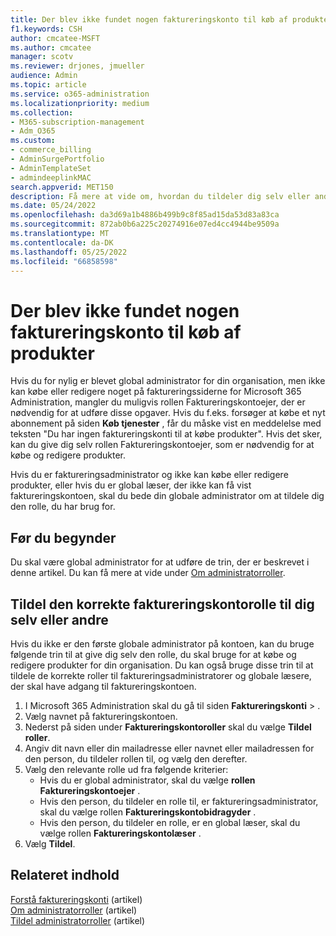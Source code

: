 ```yaml
---
title: Der blev ikke fundet nogen faktureringskonto til køb af produkter
f1.keywords: CSH
author: cmcatee-MSFT
ms.author: cmcatee
manager: scotv
ms.reviewer: drjones, jmueller
audience: Admin
ms.topic: article
ms.service: o365-administration
ms.localizationpriority: medium
ms.collection:
- M365-subscription-management
- Adm_O365
ms.custom:
- commerce_billing
- AdminSurgePortfolio
- AdminTemplateSet
- admindeeplinkMAC
search.appverid: MET150
description: Få mere at vide om, hvordan du tildeler dig selv eller andre de faktureringskontoroller, der er nødvendige for at købe og redigere produkter i Microsoft 365 Administration.
ms.date: 05/24/2022
ms.openlocfilehash: da3d69a1b4886b499b9c8f85ad15da53d83a83ca
ms.sourcegitcommit: 872ab0b6a225c20274916e07ed4cc4944be9509a
ms.translationtype: MT
ms.contentlocale: da-DK
ms.lasthandoff: 05/25/2022
ms.locfileid: "66858598"
---
```

# <a name="no-billing-account-found-for-buying-products"></a>Der blev ikke fundet nogen faktureringskonto til køb af produkter

Hvis du for nylig er blevet global administrator for din organisation, men ikke kan købe eller redigere noget på faktureringssiderne for Microsoft 365 Administration, mangler du muligvis rollen Faktureringskontoejer, der er nødvendig for at udføre disse opgaver. Hvis du f.eks. forsøger at købe et nyt abonnement på siden **Køb tjenester** , får du måske vist en meddelelse med teksten "Du har ingen faktureringskonti til at købe produkter". Hvis det sker, kan du give dig selv rollen Faktureringskontoejer, som er nødvendig for at købe og redigere produkter.

Hvis du er faktureringsadministrator og ikke kan købe eller redigere produkter, eller hvis du er global læser, der ikke kan få vist faktureringskontoen, skal du bede din globale administrator om at tildele dig den rolle, du har brug for.

## <a name="before-you-begin"></a>Før du begynder

Du skal være global administrator for at udføre de trin, der er beskrevet i denne artikel. Du kan få mere at vide under [Om administratorroller](../admin/add-users/about-admin-roles.md).

## <a name="assign-the-correct-billing-account-role-to-yourself-or-others"></a>Tildel den korrekte faktureringskontorolle til dig selv eller andre

Hvis du ikke er den første globale administrator på kontoen, kan du bruge følgende trin til at give dig selv den rolle, du skal bruge for at købe og redigere produkter for din organisation. Du kan også bruge disse trin til at tildele de korrekte roller til faktureringsadministratorer og globale læsere, der skal have adgang til faktureringskontoen.

1. I Microsoft 365 Administration skal du gå til siden **Faktureringskonti** > .<a href="https://go.microsoft.com/fwlink/p/?linkid=2084771" target="_blank"></a>
2. Vælg navnet på faktureringskontoen.
3. Nederst på siden under **Faktureringskontoroller** skal du vælge **Tildel roller**.
4. Angiv dit navn eller din mailadresse eller navnet eller mailadressen for den person, du tildeler rollen til, og vælg den derefter.
5. Vælg den relevante rolle ud fra følgende kriterier:
    - Hvis du er global administrator, skal du vælge **rollen Faktureringskontoejer** .
    - Hvis den person, du tildeler en rolle til, er faktureringsadministrator, skal du vælge rollen **Faktureringskontobidragyder** .
    - Hvis den person, du tildeler en rolle, er en global læser, skal du vælge rollen **Faktureringskontolæser** .
6. Vælg **Tildel**.

## <a name="related-content"></a>Relateret indhold

[Forstå faktureringskonti](manage-billing-accounts.md) (artikel)\
[Om administratorroller](../admin/add-users/about-admin-roles.md) (artikel)\
[Tildel administratorroller](../admin/add-users/assign-admin-roles.md) (artikel) 
